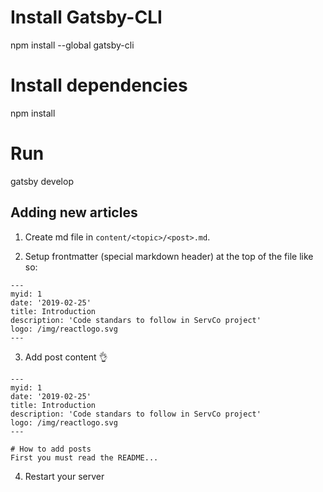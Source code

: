 
# Install Gatsby-CLI
npm install --global gatsby-cli

# Install dependencies
npm install 

# Run 
gatsby develop



## Adding new articles

1. Create md file in `content/<topic>/<post>.md`.

2. Setup frontmatter (special markdown header) at the top of the file like so:

```
---
myid: 1
date: '2019-02-25'
title: Introduction
description: 'Code standars to follow in ServCo project'
logo: /img/reactlogo.svg
---

```

3. Add post content 👌

```
---
myid: 1
date: '2019-02-25'
title: Introduction
description: 'Code standars to follow in ServCo project'
logo: /img/reactlogo.svg
---

# How to add posts
First you must read the README...
```

4. Restart your server